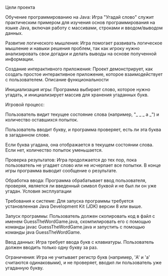 Цели проекта

Обучение программированию на Java: Игра "Угадай слово" служит практическим примером для изучения основ программирования на языке Java, включая работу с массивами, строками и вводом/выводом данных.

Развитие логического мышления: Игра помогает развивать логическое мышление и навыки решения проблем, так как игроку нужно анализировать свои догадки и делать выводы на основе полученной информации.

Создание интерактивного приложения: Проект демонстрирует, как создать простое интерактивное приложение, которое взаимодействует с пользователем.
Описание функциональности

Инициализация игры: Программа выбирает слово, которое нужно угадать, и инициализирует массив для хранения угаданных букв.

Игровой процесс:

Пользователь видит текущее состояние слова (например, "_ _ _ a _") и количество оставшихся попыток.

Пользователь вводит букву, и программа проверяет, есть ли эта буква в загаданном слове.

Если буква угадана, она отображается в текущем состоянии слова. Если нет, количество попыток уменьшается.

Проверка результатов: Игра продолжается до тех пор, пока пользователь не угадает слово или не исчерпает все попытки. В конце игры программа выводит сообщение о результате.

Обработка ввода: Программа обрабатывает ввод пользователя, проверяя, является ли введенный символ буквой и не был ли он уже угадан.
Условия эксплуатации

Требования к системе: Для запуска программы требуется установленная Java Development Kit (JDK) версии 8 или выше.

Запуск программы: Пользователь должен скопировать код в файл с именем GuessTheWordGame.java, скомпилировать его с помощью команды javac GuessTheWordGame.java и запустить с помощью команды java GuessTheWordGame.

Ввод данных: Игра требует ввода букв с клавиатуры. Пользователь должен вводить только одну букву за раз.

Ограничения: Игра не учитывает регистр букв (например, 'A' и 'a' считаются одинаковыми), и не проверяет, вводил ли пользователь уже угаданную букву.
